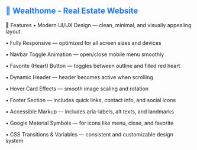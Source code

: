  <h2><font color="#2179ff">💙 Wealthome - Real Estate Website</font></h2>

🧩 Features
• Modern UI/UX Design — clean, minimal, and visually appealing layout
<br/>

• Fully Responsive — optimized for all screen sizes and devices
<br/>

• Navbar Toggle Animation — open/close mobile menu smoothly
<br/>

• Favorite (Heart) Button — toggles between outline and filled red heart
<br/>

• Dynamic Header — header becomes active when scrolling
<br/>

• Hover Card Effects — smooth image scaling and rotation
<br/>

• Footer Section — includes quick links, contact info, and social icons
<br/>

• Accessible Markup — includes aria-labels, alt texts, and landmarks
<br/>

• Google Material Symbols — for icons like menu, close, and favorite
</br>

• CSS Transitions & Variables — consistent and customizable design system
